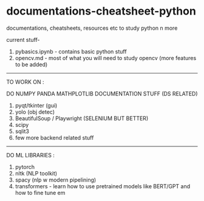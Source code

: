 # documentations-cheatsheet-python
documentations, cheatsheets, resources etc to study python n more

current stuff-

1. pybasics.ipynb - contains basic python stuff
2. opencv.md - most of what you will need to study opencv (more features to be added)

---

TO WORK ON :

DO NUMPY PANDA MATHPLOTLIB DOCUMENTATION STUFF (DS RELATED)

1. pyqt/tkinter (gui)
2. yolo (obj detec)
3. BeautifulSoup / Playwright (SELENIUM BUT BETTER)
4. scipy
5. sqlit3
6. few more backend related stuff
 

---

DO ML LIBRARIES :

1. pytorch
2. nltk (NLP toolkit)
3. spacy (nlp w modern pipelining)
4. transformers - learn how to use pretrained models like BERT/GPT and how to fine tune em


